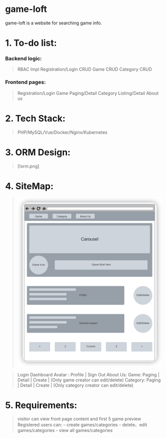 # game-loft
game-loft is a website for searching game info.

# 1. To-do list:

### Backend logic:

> RBAC Impl
> Registration/Login CRUD
> Game CRUD
> Category CRUD


### Frontend pages:
> Registration/Login
> Game Paging/Detail
> Category Listing/Detail
> About us

# 2. Tech Stack:

> PHP/MySQL/Vue/Docker/Nginx/Kubernetes

# 3. ORM Design:

> [!orm.png]

# 4. SiteMap:

> ![img.png](sitemap.png)

> Login Dashboard
> Avatar : Profile | Sign Out
> About Us: 
> Game: Paging | Detail | Create | (Only game creator can edit/delete)
> Category: Paging | Detail | Create | (Only category creator can edit/delete)


# 5. Requirements:

> visitor can view front page content and first 5 game preview
> Registered users can:
    - create games/categories
    - delete、edit games/categories
    - view all games/categories